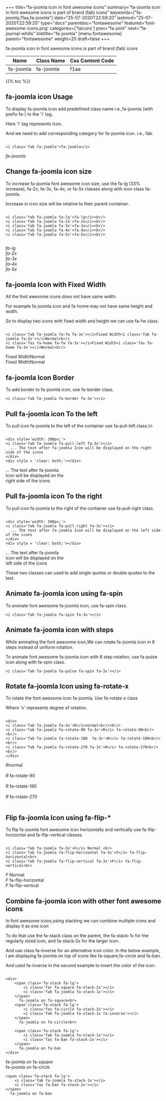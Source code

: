 +++
title="fa-joomla icon in font awesome icons"
summary="fa-joomla icon in font awesome icons is part of brand (fab) icons"
keywords=["fa-joomla,f1aa,fa-joomla"]
date="25-07-2020T22:59:20"
lastmod="25-07-2020T22:59:20"
type="docs"
parentdoc="fontawesome"
featured='font-awesome-icons.png'
categories=['faicons']
prev="fa-joint"
next="fa-journal-whills"
linktitle="fa-joomla"
[menu.fontawesome]
parent="fontawesome"
weight=20
draft=false
+++


fa-joomla icon in font awesome icons is part of brand (fab) icons

<div class='table-responsive'><table class='table'><thead><tr><th>Name</th><th>Class Name</th><th>Css Content Code</th></tr></thead><tbody><tr><td>fa-joomla</td><td>fa-joomla</td><td>f1aa</td></tr></tbody></table></div>


{{% toc %}}


## fa-joomla icon Usage

To display fa-joomla icon add predefined class name i.e.,fa-joomla (with prefix fa-) to the 'i' tag.

Here 'i' tag represents icon.

And we need to add corresponding category for fa-joomla icon. i.e., fab.


```

<i class='fab fa-joomla'>fa-joomla</i>
```

<i class='fab fa-joomla'>fa-joomla</i>




## Change fa-joomla icon size
To increase fa-joomla font awesome icon size, use the fa-lg (33% increase), fa-2x, fa-3x, fa-4x, or fa-5x classes along with icon class fa-joomla.

Increase in icon size will be relative to their parent container. 

```

<i class='fab fa-joomla fa-lg'>fa-lg</i><br/>
<i class='fab fa-joomla fa-2x'>fa-2x</i><br/>
<i class='fab fa-joomla fa-3x'>fa-3x</i><br/>
<i class='fab fa-joomla fa-4x'>fa-4x</i><br/>
<i class='fab fa-joomla fa-5x'>fa-5x</i><br/>
            
```

<i class='fab fa-joomla fa-lg'>fa-lg</i><br/>
<i class='fab fa-joomla fa-2x'>fa-2x</i><br/>
<i class='fab fa-joomla fa-3x'>fa-3x</i><br/>
<i class='fab fa-joomla fa-4x'>fa-4x</i><br/>
<i class='fab fa-joomla fa-5x'>fa-5x</i><br/>
            



## fa-joomla Icon with Fixed Width 

All the font awesome icons does not have same width.

For example fa-joomla icon and fa-home may not have same height and width.

So to display two icons with fixed width and height we can use fa-fw class.


```

<i class='fab fa-joomla fa-fw fa-3x'></i>Fixed Width<i class='fab fa-joomla fa-3x'></i>Normal<br/>
<i class='fas fa-home fa-fw fa-3x'></i>Fixed Width<i class='fas fa-home fa-3x'></i>Normal<br/>
```

<i class='fab fa-joomla fa-fw fa-3x'></i>Fixed Width<i class='fab fa-joomla fa-3x'></i>Normal<br/>
<i class='fas fa-home fa-fw fa-3x'></i>Fixed Width<i class='fas fa-home fa-3x'></i>Normal<br/>



## fa-joomla Icon Border 

To add border to fa-joomla icon, use fa-border class.


```
<i class='fab fa-joomla fa-border fa-3x'></i>

```
<i class='fab fa-joomla fa-border fa-3x'></i>





## Pull fa-joomla icon To the left

To pull icon fa-joomla to the left of the container use fa-pull-left class.\n

```

<div style='width: 200px;'>
<i class='fab fa-joomla fa-pull-left fa-3x'></i>
  ... The text after fa-joomla Icon will be displayed on the right side of the icons
</div>
<div style = 'clear: both;'></div>
```

<div style='width: 200px;'>
<i class='fab fa-joomla fa-pull-left fa-3x'></i>
  ... The text after fa-joomla Icon will be displayed on the right side of the icons
</div>
<div style = 'clear: both;'></div>




## Pull fa-joomla icon To the right
To pull icon fa-joomla to the right of the container use fa-pull-right class.

```

<div style='width: 200px;'>
<i class='fab fa-joomla fa-pull-right fa-3x'></i>
  ... The text after fa-joomla Icon will be displayed on the left side of the icons
</div>
<div style = 'clear: both;'></div>
```

<div style='width: 200px;'>
<i class='fab fa-joomla fa-pull-right fa-3x'></i>
  ... The text after fa-joomla Icon will be displayed on the left side of the icons
</div>
<div style = 'clear: both;'></div>

These two classes can used to add single quotes or double quotes to the text.


## Animate fa-joomla icon using fa-spin
To animate font awesome fa-joomla icon, use fa-spin class.

```
<i class='fab fa-joomla fa-spin fa-3x'></i>
```
<i class='fab fa-joomla fa-spin fa-3x'></i>




## Animate fa-joomla icon with steps
While animating the font awesome icon,We can rotate fa-joomla icon in 8 steps instead of uniform rotation.

To animate font awesome fa-joomla icon with 8 step rotation, use fa-pulse icon along with fa-spin class.


```
<i class='fab fa-joomla fa-pulse fa-spin fa-3x'></i>

```
<i class='fab fa-joomla fa-pulse fa-spin fa-3x'></i>





## Rotate fa-joomla Icon using fa-rotate-x
To rotate the font awesome icon fa-joomla, Use fa-rotate-x class

Where 'x' represents degree of rotation.


```

<div>
<i class='fab fa-joomla fa-3x'>R</i>normal<br/><br/>
<i class='fab fa-joomla fa-rotate-90 fa-3x'>R</i> fa-rotate-90<br/><br/> 
<i class='fab fa-joomla fa-rotate-180  fa-3x'>R</i> fa-rotate-180<br/><br/> 
<i class='fab fa-joomla fa-rotate-270 fa-3x'>R</i> fa-rotate-270<br/><br/>
</div>
```

<div>
<i class='fab fa-joomla fa-3x'>R</i>normal<br/><br/>
<i class='fab fa-joomla fa-rotate-90 fa-3x'>R</i> fa-rotate-90<br/><br/> 
<i class='fab fa-joomla fa-rotate-180  fa-3x'>R</i> fa-rotate-180<br/><br/> 
<i class='fab fa-joomla fa-rotate-270 fa-3x'>R</i> fa-rotate-270<br/><br/>
</div>




## Flip fa-joomla Icon using fa-flip-*
To flip fa-joomla font awesome icon horizontally and vertically use fa-flip-horizontal and fa-flip-vertical classes. 

```

<i class='fab fa-joomla fa-3x'>F</i> Normal <br>
<i class='fab fa-joomla fa-flip-horizontal fa-3x'>F</i> fa-flip-horizontal<br>
<i class='fab fa-joomla fa-flip-vertical fa-3x'>F</i> fa-flip-vertical<br>
```

<i class='fab fa-joomla fa-3x'>F</i> Normal <br>
<i class='fab fa-joomla fa-flip-horizontal fa-3x'>F</i> fa-flip-horizontal<br>
<i class='fab fa-joomla fa-flip-vertical fa-3x'>F</i> fa-flip-vertical<br>




## Combine fa-joomla icon with other font awesome icons
In font awesome icons,using stacking we can combine multiple icons and display it as one icon 

To do that use the fa-stack class on the parent, the fa-stack-1x for the regularly sized icon, and fa-stack-2x for the larger icon.

And use class fa-inverse for an alternative icon color. 
In the below example, I am displaying fa-joomla on top of icons like fa-square,fa-circle and fa-ban.

And used fa-inverse in the second example to invert the color of the icon.

```

<div>
    <span class='fa-stack fa-lg'>
        <i class='far fa-square fa-stack-2x'></i>
        <i class='fab fa-joomla fa-stack-1x'></i>
    </span>
      fa-joomla on fa-square<br>
    <span class='fa-stack fa-lg'>
        <i class='fas fa-circle fa-stack-2x'></i>
        <i class='fab fa-joomla fa-stack-1x fa-inverse'></i>
    </span>
      fa-joomla on fa-circle<br>

    <span class='fa-stack fa-lg'>
        <i class='fab fa-joomla fa-stack-1x'></i>
        <i class='fas fa-ban fa-stack-2x'></i>
    </span>
      fa-joomla on fa-ban
</div>
```

<div>
    <span class='fa-stack fa-lg'>
        <i class='far fa-square fa-stack-2x'></i>
        <i class='fab fa-joomla fa-stack-1x'></i>
    </span>
      fa-joomla on fa-square<br>
    <span class='fa-stack fa-lg'>
        <i class='fas fa-circle fa-stack-2x'></i>
        <i class='fab fa-joomla fa-stack-1x fa-inverse'></i>
    </span>
      fa-joomla on fa-circle<br>

    <span class='fa-stack fa-lg'>
        <i class='fab fa-joomla fa-stack-1x'></i>
        <i class='fas fa-ban fa-stack-2x'></i>
    </span>
      fa-joomla on fa-ban
</div>






